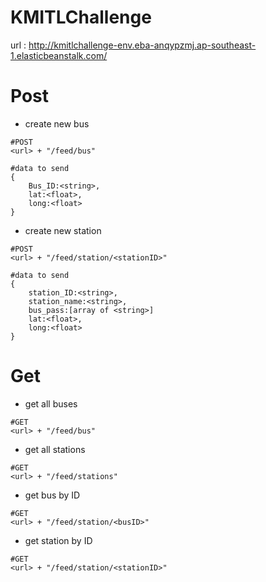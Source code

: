 # KMITLChallenge

url : http://kmitlchallenge-env.eba-anqypzmj.ap-southeast-1.elasticbeanstalk.com/

# Post

- create new bus 
```
#POST
<url> + "/feed/bus" 

#data to send
{
    Bus_ID:<string>,
    lat:<float>,
    long:<float>
}
```

- create new station 
```
#POST
<url> + "/feed/station/<stationID>" 

#data to send
{
    station_ID:<string>,
    station_name:<string>,
    bus_pass:[array of <string>]
    lat:<float>,
    long:<float>
}
```

# Get

- get all buses
```
#GET
<url> + "/feed/bus" 
```

- get all stations 
```
#GET
<url> + "/feed/stations" 
```

- get bus by ID
```
#GET
<url> + "/feed/station/<busID>" 
```

- get station by ID
```
#GET
<url> + "/feed/station/<stationID>" 
```